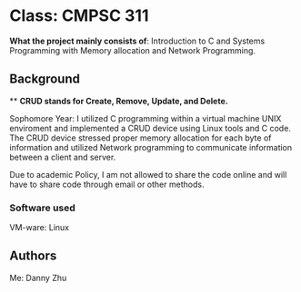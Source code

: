 

# Class: CMPSC 311

**What the project mainly consists of**: Introduction to C and Systems Programming with Memory allocation and Network Programming.

## Background

** **CRUD stands for Create, Remove, Update, and Delete.**

Sophomore Year: I utilized C programming within a virtual machine UNIX enviroment and implemented a CRUD device using Linux tools and C code. The CRUD device stressed proper memory allocation for each byte of information and utilized Network programming to communicate information between a client and server.

Due to academic Policy, I am not allowed to share the code online and will have to share code through email or other methods.

### Software used


VM-ware: Linux

## Authors

Me: Danny Zhu

